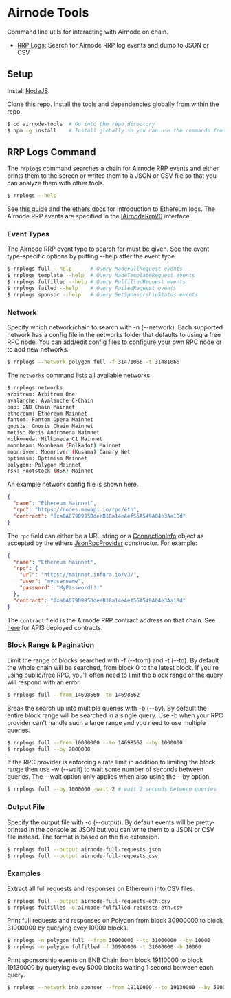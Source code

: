 # Airnode Tools

Command line utils for interacting with Airnode on chain.

- [RRP Logs](#rrp-logs-command): Search for Airnode RRP log events and dump to JSON or CSV.

## Setup

Install [NodeJS](https://nodejs.org/).

Clone this repo. Install the tools and dependencies globally from within the repo.

```sh
$ cd airnode-tools  # Go into the repo directory
$ npm -g install    # Install globally so you can use the commands from any directory
```

## RRP Logs Command

The `rrplogs` command searches a chain for Airnode RRP events and either prints them to the screen or writes them to a JSON or CSV file so that you can analyze them with other tools.

```sh
$ rrplogs --help
```

See [this guide](https://consensys.net/blog/developers/guide-to-events-and-logs-in-ethereum-smart-contracts/) and the [ethers docs](https://docs.ethers.io/v5/concepts/events/) for introduction to Ethereum logs. The Airnode RRP events are specified in the [IAirnodeRrpV0](https://github.com/api3dao/airnode/blob/master/packages/airnode-protocol/contracts/rrp/interfaces/IAirnodeRrpV0.sol) interface.

### Event Types

The Airnode RRP event type to search for must be given. See the event type-specific options by putting --help after the event type.

```sh
$ rrplogs full --help      # Query MadeFullRequest events
$ rrplogs template --help  # Query MadeTemplateRequest events
$ rrplogs fulfilled --help # Query FulfilledRequest events
$ rrplogs failed --help    # Query FailedRequest events
$ rrplogs sponsor --help   # Query SetSponsorshipStatus events

```

### Network

Specify which network/chain to search with -n (--network). Each supported network has a config file in the networks folder that defaults to using a free RPC node. You can add/edit config files to configure your own RPC node or to add new networks.

```sh
$ rrplogs --network polygon full -f 31471066 -t 31481066
```

The `networks` command lists all available networks.

```sh
$ rrplogs networks
arbitrum: Arbitrum One
avalanche: Avalanche C-Chain
bnb: BNB Chain Mainnet
ethereum: Ethereum Mainnet
fantom: Fantom Opera Mainnet
gnosis: Gnosis Chain Mainnet
metis: Metis Andromeda Mainnet
milkomeda: Milkomeda C1 Mainnet
moonbeam: Moonbeam (Polkadot) Mainnet
moonriver: Moonriver (Kusama) Canary Net
optimism: Optimism Mainnet
polygon: Polygon Mainnet
rsk: Rootstock (RSK) Mainnet
```

An example network config file is shown here.

```json
{
  "name": "Ethereum Mainnet",
  "rpc": "https://nodes.mewapi.io/rpc/eth",
  "contract": "0xa0AD79D995DdeeB18a14eAef56A549A04e3Aa1Bd"
}
```

The `rpc` field can either be a URL string or a [ConnectionInfo](https://docs.ethers.io/v5/api/utils/web/#ConnectionInfo) object as accepted by the ethers [JsonRpcProvider](https://docs.ethers.io/v5/api/providers/jsonrpc-provider/#JsonRpcProvider) constructor. For example:

```json
{
  "name": "Ethereum Mainnet",
  "rpc": {
    "url": "https://mainnet.infura.io/v3/",
    "user": "myusername",
    "password": "MyPassword!!!"
  },
  "contract": "0xa0AD79D995DdeeB18a14eAef56A549A04e3Aa1Bd"
}
```

The `contract` field is the Airnode RRP contract address on that chain. See [here](https://docs.api3.org/airnode/v0.7/reference/airnode-addresses.html) for API3 deployed contracts.

### Block Range & Pagination

Limit the range of blocks searched with -f (--from) and -t (--to). By default the whole chain will be searched, from block 0 to the latest block. If you're using public/free RPC, you'll often need to limit the block range or the query will respond with an error.

```sh
$ rrplogs full --from 14698560 -to 14698562
```

Break the search up into multiple queries with -b (--by). By default the entire block range will be searched in a single query. Use -b when your RPC provider can't handle such a large range and you need to use multiple queries.

```sh
$ rrplogs full --from 10000000 --to 14698562 --by 1000000
$ rrplogs full --by 2000000
```

If the RPC provider is enforcing a rate limit in addition to limiting the block range then use -w (--wait) to wait some number of seconds between queries. The --wait option only applies when also using the --by option.

```sh
$ rrplogs full --by 1000000 -wait 2 # wait 2 seconds between queries
```

### Output File

Specify the output file with -o (--output). By default events will be pretty-printed in the console as JSON but you can write them to a JSON or CSV file instead. The format is based on the file extension.

```sh
$ rrplogs full --output airnode-full-requests.json
$ rrplogs full --output airnode-full-requests.csv
```

### Examples

Extract all full requests and responses on Ethereum into CSV files.

```sh
$ rrplogs full --output airnode-full-requests-eth.csv
$ rrplogs fulfilled -o airnode-fulfilled-requests-eth.csv
```

Print full requests and responses on Polygon from block 30900000 to block 31000000 by querying evey 10000 blocks.

```sh
$ rrplogs -n polygon full --from 30900000 --to 31000000 --by 10000
$ rrplogs -n polygon fulfilled -f 30900000 -t 31000000 -b 10000
```

Print sponsorship events on BNB Chain from block 19110000 to block 19130000 by querying evey 5000 blocks waiting 1 second between each query.

```sh
$ rrplogs --network bnb sponsor --from 19110000 --to 19130000 --by 5000 --wait 1
```
